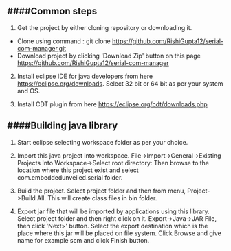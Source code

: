 ####Common steps
------

1. Get the project by either cloning repository or downloading it.
  - Clone using command : git clone https://github.com/RishiGupta12/serial-com-manager.git
  - Download project by clicking 'Download Zip' button on this page https://github.com/RishiGupta12/serial-com-manager

2. Install eclipse IDE for java developers from here https://eclipse.org/downloads. Select 32 bit or 64 bit as per your system and OS.

3. Install CDT plugin from here https://eclipse.org/cdt/downloads.php

####Building java library
------

1. Start eclipse selecting workspace folder as per your choice.

2. Import this java project into workspace.
   File->Import->General->Existing Projects Into Workspace->Select root directory:
   Then browse to the location where this project exist and select com.embeddedunveiled.serial folder.
   
3. Build the project.
   Select project folder and then from menu, Project->Build All.
   This will create class files in bin folder.
   
4. Export jar file that will be imported by applications using this library.
   Select project folder and then right click on it.
   Export->Java->JAR File, then click 'Next>' button.
   Select the export destination which is the place where this jar will be placed on file system.
   Click Browse and give name for example scm and click Finish button.
